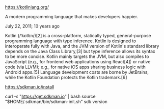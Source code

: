 https://kotlinlang.org/ 

A modern programming language
that makes developers happier.


July 22, 2011; 10 years ago

Kotlin (/ˈkɒtlɪn/)[2] is a cross-platform, statically typed, general-purpose programming language with type inference. Kotlin is designed to interoperate fully with Java, and the JVM version of Kotlin's standard library depends on the Java Class Library,[3] but type inference allows its syntax to be more concise. Kotlin mainly targets the JVM, but also compiles to JavaScript (e.g., for frontend web applications using React[4]) or native code (via LLVM); e.g., for native iOS apps sharing business logic with Android apps.[5] Language development costs are borne by JetBrains, while the Kotlin Foundation protects the Kotlin trademark.[6]



https://sdkman.io/install


curl -s "https://get.sdkman.io" | bash
source "$HOME/.sdkman/bin/sdkman-init.sh"
sdk version